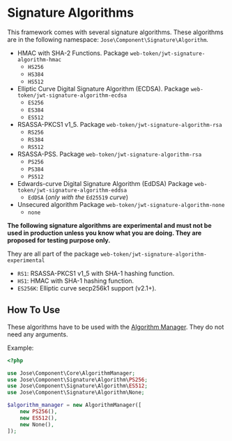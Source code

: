 # Signature Algorithms

This framework comes with several signature algorithms. These algorithms are in the following namespace: `Jose\Component\Signature\Algorithm`.

* HMAC with SHA-2 Functions. Package `web-token/jwt-signature-algorithm-hmac`
  * `HS256`
  * `HS384`
  * `HS512`
* Elliptic Curve Digital Signature Algorithm \(ECDSA\). Package `web-token/jwt-signature-algorithm-ecdsa`
  * `ES256`
  * `ES384`
  * `ES512`
* RSASSA-PKCS1 v1\_5. Package `web-token/jwt-signature-algorithm-rsa`
  * `RS256`
  * `RS384`
  * `RS512`
* RSASSA-PSS. Package `web-token/jwt-signature-algorithm-rsa`
  * `PS256`
  * `PS384`
  * `PS512`
* Edwards-curve Digital Signature Algorithm \(EdDSA\) Package `web-token/jwt-signature-algorithm-eddsa`
  * `EdDSA` \(_only with the_ `Ed25519` _curve_\)
* Unsecured algorithm Package `web-token/jwt-signature-algorithm-none`
  * `none`

**The following signature algorithms are experimental and must not be used in production unless you know what you are doing. They are proposed for testing purpose only.**

They are all part of the package `web-token/jwt-signature-algorithm-experimental`

* `RS1`: RSASSA-PKCS1 v1\_5 with SHA-1 hashing function.
* `HS1`: HMAC with SHA-1 hashing function.
* `ES256K`: Elliptic curve secp256k1 support \(v2.1+\).

## How To Use

These algorithms have to be used with the [Algorithm Manager](../algorithm-management-jwa.md). They do not need any arguments.

Example:

```php
<?php

use Jose\Component\Core\AlgorithmManager;
use Jose\Component\Signature\Algorithm\PS256;
use Jose\Component\Signature\Algorithm\ES512;
use Jose\Component\Signature\Algorithm\None;

$algorithm_manager = new AlgorithmManager([
    new PS256(),
    new ES512(),
    new None(),
]);
```

